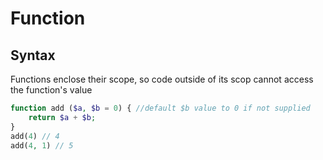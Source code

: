 # Function

## Syntax

Functions enclose their scope, so code outside of its scop cannot access the function's value </br>

```php
function add ($a, $b = 0) { //default $b value to 0 if not supplied
    return $a + $b;
}
add(4) // 4
add(4, 1) // 5
```